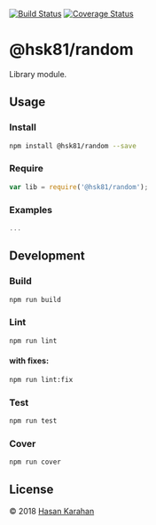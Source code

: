 [![Build Status](https://travis-ci.org/hsk81/random.svg?branch=master)](https://travis-ci.org/hsk81/random)
[![Coverage Status](https://coveralls.io/repos/github/hsk81/random/badge.svg?branch=master)](https://coveralls.io/github/hsk81/random?branch=master)

# @hsk81/random
Library module.

## Usage
### Install
```sh
npm install @hsk81/random --save
```
### Require
```javascript
var lib = require('@hsk81/random');
```
### Examples
```javascript
...
```
## Development
### Build
```sh
npm run build
```
### Lint
```sh
npm run lint
```
#### with fixes:
```sh
npm run lint:fix
```
### Test
```sh
npm run test
```
### Cover
```sh
npm run cover
```

## License

 © 2018 [Hasan Karahan](https://github.com/hsk81)
